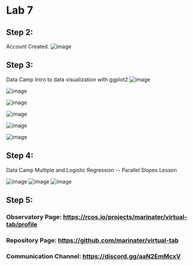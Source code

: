 # Lab 7
## Step 2:
Account Created. 
![image](https://user-images.githubusercontent.com/40222287/113308483-37186600-92d4-11eb-9dcd-fcca61582246.png)

## Step 3:
Data Camp Intro to data visualization with ggplot2
![image](https://user-images.githubusercontent.com/40222287/113310750-8fe8fe00-92d6-11eb-8129-6b5a6a3def79.png)

![image](https://user-images.githubusercontent.com/40222287/113310969-caeb3180-92d6-11eb-8312-033a74d47ce8.png)

![image](https://user-images.githubusercontent.com/40222287/113322587-e0feef00-92e2-11eb-8ea4-5dced04320f8.png)

![image](https://user-images.githubusercontent.com/40222287/113323433-f1fc3000-92e3-11eb-98d5-b13a110ddead.png)

![image](https://user-images.githubusercontent.com/40222287/113325062-e447aa00-92e5-11eb-91a0-6b953f6afb26.png)

![image](https://user-images.githubusercontent.com/40222287/113325639-b57e0380-92e6-11eb-8a09-1ee0d60e368a.png)


## Step 4:
Data Camp Multiple and Logistic Regression -- Parallel Slopes Lesson

![image](https://user-images.githubusercontent.com/40222287/113329817-0d6b3900-92ec-11eb-854a-174cf43ee8cc.png)
![image](https://user-images.githubusercontent.com/40222287/113337753-34c70380-92f6-11eb-9855-69e9649941b4.png)
![image](https://user-images.githubusercontent.com/40222287/113337810-46a8a680-92f6-11eb-90f0-16350e8259f6.png)


## Step 5:
### Observatory Page: https://rcos.io/projects/marinater/virtual-tab/profile
### Repository Page: https://github.com/marinater/virtual-tab
### Communication Channel: https://discord.gg/aaN2EmMcxV

